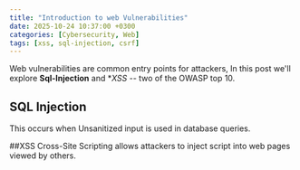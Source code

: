 ```yaml
---
title: "Introduction to web Vulnerabilities"
date: 2025-10-24 10:37:00 +0300
categories: [Cybersecurity, Web]
tags: [xss, sql-injection, csrf]
---
```


Web vulnerabilities are common entry points for attackers, In this post we'll explore **Sql-Injection** and **XSS* -- two of the OWASP top 10.

## SQL Injection
This occurs when Unsanitized input is used in database queries.

##XSS
Cross-Site Scripting allows attackers to inject script into web pages viewed by others.
